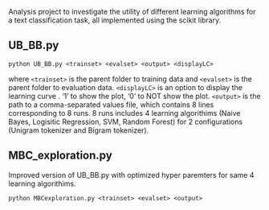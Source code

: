 Analysis project to investigate the utility of different learning algorithms for a text classification task, all implemented using the scikit library.

## <span>UB_BB.py</span>

`python UB_BB.py <trainset> <evalset> <output> <displayLC>`

where `<trainset>` is  the  parent  folder to training  data  and `<evalset>` is the parent folder to evaluation data. `<displayLC>` is  an  option  to  display  the  learning  curve . ‘1’  to  show  the  plot,  ‘0’  to  NOT  show  the  plot. `<output>` is  the path  to  a comma-separated  values  file,  which  contains  8  lines corresponding to 8 runs. 8 runs includes 4 learning algorithims (Naive Bayes, Logisitic Regression, SVM, Random Forest) for 2 configurations (Unigram tokenizer and Bigram tokenizer).

## <span>MBC_exploration.py</span>

Improved version of <span>UB_BB.py</span> with optimized hyper paremters for same 4 learning algorithims. 

`python MBCexploration.py <trainset> <evalset> <output>`





